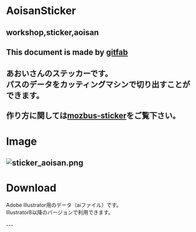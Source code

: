 # AoisanSticker
## workshop,sticker,aoisan
This document is made by [gitfab](http://gitfab.org)
---
あおいさんのステッカーです。<br>
パスのデータをカッティングマシンで切り出すことができます。<br>
<br>
作り方に関しては<a href="http://gitfab.org/hrl7/mozbus-sticker/" target="_blank">mozbus-sticker</a>をご覧下さい。
---
<h1>Image</h1>

![sticker_aoisan.png](https://raw.github.com/JecyLosika/AoisanSticker/master/gitfab/resources/sticker_aoisan.png)
---
<h1>Download</h1>
Adobe Illustrator用のデータ（aiファイル）です。<br>
Illustrator8以降のバージョンで利用できます。<br>
<br>
---
